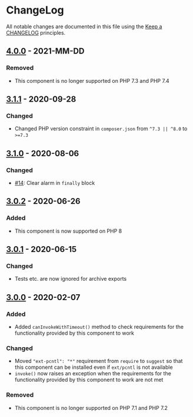 # ChangeLog

All notable changes are documented in this file using the [Keep a CHANGELOG](https://keepachangelog.com/) principles.

## [4.0.0] - 2021-MM-DD

### Removed

* This component is no longer supported on PHP 7.3 and PHP 7.4

## [3.1.1] - 2020-09-28

### Changed

* Changed PHP version constraint in `composer.json` from `^7.3 || ^8.0` to `>=7.3`

## [3.1.0] - 2020-08-06

### Changed

* [#14](https://github.com/sebastianbergmann/php-invoker/pull/14): Clear alarm in `finally` block

## [3.0.2] - 2020-06-26

### Added

* This component is now supported on PHP 8

## [3.0.1] - 2020-06-15

### Changed

* Tests etc. are now ignored for archive exports

## [3.0.0] - 2020-02-07

### Added

* Added `canInvokeWithTimeout()` method to check requirements for the functionality provided by this component to work

### Changed

* Moved `"ext-pcntl": "*"` requirement from `require` to `suggest` so that this component can be installed even if `ext/pcntl` is not available
* `invoke()` now raises an exception when the requirements for the functionality provided by this component to work are not met

### Removed

* This component is no longer supported on PHP 7.1 and PHP 7.2

[4.0.0]: https://github.com/sebastianbergmann/php-invoker/compare/3.1.1...master
[3.1.1]: https://github.com/sebastianbergmann/php-invoker/compare/3.1.0...3.1.1
[3.1.0]: https://github.com/sebastianbergmann/php-invoker/compare/3.0.2...3.1.0
[3.0.2]: https://github.com/sebastianbergmann/php-invoker/compare/3.0.1...3.0.2
[3.0.1]: https://github.com/sebastianbergmann/php-invoker/compare/3.0.0...3.0.1
[3.0.0]: https://github.com/sebastianbergmann/php-invoker/compare/2.0.0...3.0.0
